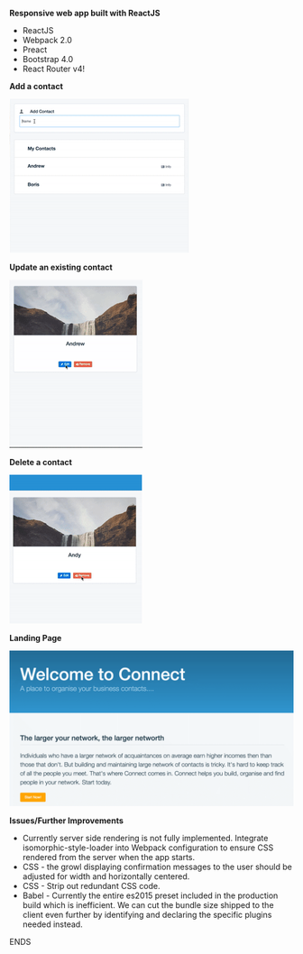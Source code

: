 **Responsive web app built with ReactJS**

* ReactJS
* Webpack 2.0
* Preact
* Bootstrap 4.0
* React Router v4!

**Add a contact**

![Alt text](add_contact.gif?raw=true "AddContact")

**Update an existing contact**

![Alt text](update_contact.gif?raw=true "UpdateContact")

**Delete a contact**

![Alt text](delete_contact.gif?raw=true "DeleteContact")

**Landing Page**

![Alt text](landing.gif?raw=true "Landing")


**Issues/Further Improvements**

* Currently server side rendering is not fully implemented. Integrate isomorphic-style-loader into Webpack configuration to ensure CSS rendered from the server when the app starts.
* CSS - the growl displaying confirmation messages to the user should be adjusted for width and horizontally centered.
* CSS - Strip out redundant CSS code.
* Babel - Currently the entire es2015 preset included in the production build which is inefficient. We can cut the bundle size shipped to the client even further by identifying and declaring the specific plugins needed instead.

ENDS
